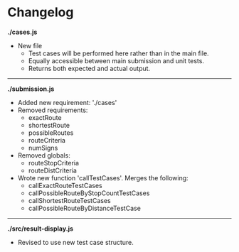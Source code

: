 # Changelog

**./cases.js**
* New file
	* Test cases will be performed here rather than in the main file.
	* Equally accessible between main submission and unit tests.
	* Returns both expected and actual output.

---

**./submission.js**
* Added new requirement: './cases'
* Removed requirements:
	* exactRoute
	* shortestRoute
	* possibleRoutes
	* routeCriteria
	* numSigns
* Removed globals:
	* routeStopCriteria
	* routeDistCriteria
* Wrote new function 'callTestCases'. Merges the following:
	* callExactRouteTestCases
	* callPossibleRouteByStopCountTestCases
	* callShortestRouteTestCases
	* callPossibleRouteByDistanceTestCase

---

**./src/result-display.js**
* Revised to use new test case structure.